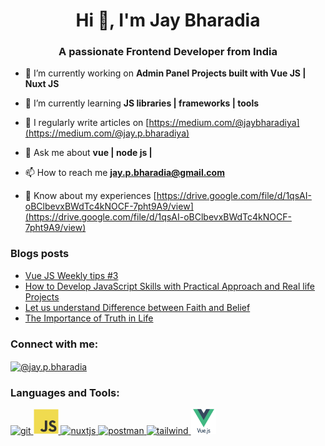 <h1 align="center">Hi 👋, I'm Jay Bharadia</h1>
<h3 align="center">A passionate Frontend Developer from India</h3>

- 🔭 I’m currently working on **Admin Panel Projects built with Vue JS | Nuxt JS**

- 🌱 I’m currently learning **JS libraries | frameworks | tools**

- 📝 I regularly write articles on [https://medium.com/@jaybharadiya](https://medium.com/@jay.p.bharadiya)

- 💬 Ask me about **vue | node js |**

- 📫 How to reach me **jay.p.bharadia@gmail.com**

- 📄 Know about my experiences [https://drive.google.com/file/d/1qsAI-oBClbevxBWdTc4kNOCF-7pht9A9/view](https://drive.google.com/file/d/1qsAI-oBClbevxBWdTc4kNOCF-7pht9A9/view)

### Blogs posts
<!-- BLOG-POST-LIST:START -->
- [Vue JS Weekly tips #3](https://medium.com/@jay.p.bharadia/vue-js-weekly-tips-3-da6b9425cbf1?source=rss-ab278a7d5432------2)
- [How to Develop JavaScript Skills with Practical Approach and Real life Projects](https://medium.com/@jay.p.bharadia/how-to-develop-javascript-skills-with-practical-approach-and-real-life-projects-a07ba65fd4d8?source=rss-ab278a7d5432------2)
- [Let us understand Difference between Faith and Belief](https://medium.com/@jay.p.bharadia/let-us-understand-difference-between-faith-and-belief-b92ce1ec6a44?source=rss-ab278a7d5432------2)
- [The Importance of Truth in Life](https://medium.com/@jay.p.bharadia/the-importance-of-truth-in-life-ae626670b446?source=rss-ab278a7d5432------2)
<!-- BLOG-POST-LIST:END -->

<h3 align="left">Connect with me:</h3>
<p align="left">
<a href="https://medium.com/@jay.p.bharadia" target="blank"><img align="center" src="https://raw.githubusercontent.com/rahuldkjain/github-profile-readme-generator/master/src/images/icons/Social/medium.svg" alt="@jay.p.bharadia" height="30" width="40" /></a>
</p>

<h3 align="left">Languages and Tools:</h3>
<p align="left"> <a href="https://git-scm.com/" target="_blank" rel="noreferrer"> <img src="https://www.vectorlogo.zone/logos/git-scm/git-scm-icon.svg" alt="git" width="40" height="40"/> </a> <a href="https://developer.mozilla.org/en-US/docs/Web/JavaScript" target="_blank" rel="noreferrer"> <img src="https://raw.githubusercontent.com/devicons/devicon/master/icons/javascript/javascript-original.svg" alt="javascript" width="40" height="40"/> </a> <a href="https://nuxtjs.org/" target="_blank" rel="noreferrer"> <img src="https://www.vectorlogo.zone/logos/nuxtjs/nuxtjs-icon.svg" alt="nuxtjs" width="40" height="40"/> </a> <a href="https://postman.com" target="_blank" rel="noreferrer"> <img src="https://www.vectorlogo.zone/logos/getpostman/getpostman-icon.svg" alt="postman" width="40" height="40"/> </a> <a href="https://tailwindcss.com/" target="_blank" rel="noreferrer"> <img src="https://www.vectorlogo.zone/logos/tailwindcss/tailwindcss-icon.svg" alt="tailwind" width="40" height="40"/> </a> <a href="https://vuejs.org/" target="_blank" rel="noreferrer"> <img src="https://raw.githubusercontent.com/devicons/devicon/master/icons/vuejs/vuejs-original-wordmark.svg" alt="vuejs" width="40" height="40"/> </a> </p>
